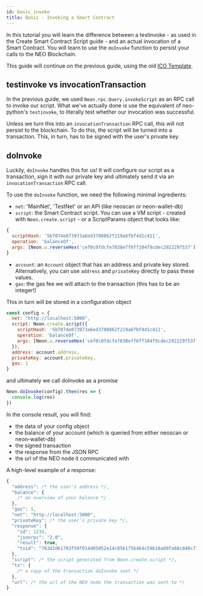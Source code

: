 ```yaml
---
id: basic_invoke
title: Basic - Invoking a Smart Contract
---
```


In this tutorial you will learn the difference between a testinvoke - as used in the Create Smart Contract Script guide - and an actual invocation of a Smart Contract. You will learn to use the `doInvoke` function to persist your calls to the NEO Blockchain.

This guide will continue on the previous guide, using the old [ICO Template](https://github.com/neo-project/examples-csharp/blob/master/ICO_Template/ICO_Template.cs).

## testinvoke vs invocationTransaction
In the previous guide, we used `Neon.rpc.Query.invokeScript` as an RPC call to invoke our script. What we've actually done is use the equivalent of neo-python's `testinvoke`, to literally test whether our invocation was successful.

Unless we turn this into an `invocationTransaction` RPC call, this will not persist to the blockchain. To do this, the script will be turned into a transaction. This, in turn, has to be signed with the user's private key.

## doInvoke
Luckily, `doInvoke` handles this for us! It will configure our script as a transaction, sign it with our private key and ultimately send it via an `invocationTransaction` RPC call.

To use the `doInvoke` function, we need the following minimal ingredients:
* `net`: 'MainNet', 'TestNet' or an API (like neoscan or neon-wallet-db)
* `script`: the Smart Contract script. You can use a VM script - created with `Neon.create.script` - or a ScriptParams object that looks like:
```js
{
  scriptHash: '5b7074e873973a6ed3708862f219a6fbf4d1c411',
  operation: 'balanceOf',
  args: [Neon.u.reverseHex('cef0c0fdcfe7838eff6ff104f9cdec2922297537')]
}
```
* `account`: an `Account` object that has an address and private key stored. Alternatively, you can use `address` and `privateKey` directly to pass these values.
* `gas`: the gas fee we will attach to the transaction (this has to be an integer!)

This in turn will be stored in a configuration object
```js
const config = {
  net: "http://localhost:5000",
  script: Neon.create.script({
    scriptHash: '5b7074e873973a6ed3708862f219a6fbf4d1c411',
    operation: 'balanceOf',
    args: [Neon.u.reverseHex('cef0c0fdcfe7838eff6ff104f9cdec2922297537')]
  }),
  address: account.address,
  privateKey: account.privateKey,
  gas: 1
}
```

and ultimately we call doInvoke as a promise
```js
Neon.doInvoke(config).then(res => {
  console.log(res)
})
```

In the console result, you will find:
* the data of your config object
* the balance of your account (which is queried from either neoscan or neon-wallet-db)
* the signed transaction
* the response from the JSON RPC
* the url of the NEO node it communicated with

A high-level example of a response:
```js
{
  "address": /* the user's address */,
  "balance": {
    /* an overview of your balance */
  },
  "gas": 1,
  "net": "http://localhost:5000",
  "privateKey": /* the user's private key */,
  "response": {
    "id": 1234,
    "jsonrpc": "2.0",
    "result": true,
    "txid": "763d2d61703f59f014d05052e14c856175b464c59b18a80fa68cd40c71d5d369"
  },
  "script": /* the script generated from Neon.create.script */,
  "tx": {
    /* a copy of the transaction doInvoke sent */
  },
  "url": /* the url of the NEO node the transaction was sent to */
}
```
